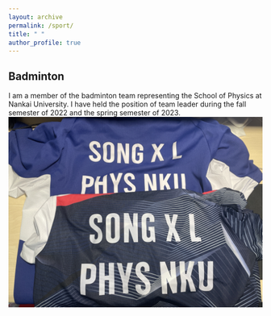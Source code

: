 ```yaml
---
layout: archive
permalink: /sport/
title: " "
author_profile: true
---
```


## Badminton
I am a member of the badminton team representing the School of Physics at Nankai University. I have held the position of team leader during the fall semester of 2022 and the spring semester of 2023.  
![](../images/IMG_6732.png)
